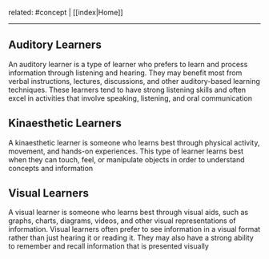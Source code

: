 related: #concept | [[index|Home]]

---
## Auditory Learners
An auditory learner is a type of learner who prefers to learn and process information through listening and hearing. They may benefit most from verbal instructions, lectures, discussions, and other auditory-based learning techniques. These learners tend to have strong listening skills and often excel in activities that involve speaking, listening, and oral communication

## Kinaesthetic Learners
A kinaesthetic learner is someone who learns best through physical activity, movement, and hands-on experiences. This type of learner learns best when they can touch, feel, or manipulate objects in order to understand concepts and information

## Visual Learners
A visual learner is someone who learns best through visual aids, such as graphs, charts, diagrams, videos, and other visual representations of information. Visual learners often prefer to see information in a visual format rather than just hearing it or reading it. They may also have a strong ability to remember and recall information that is presented visually
